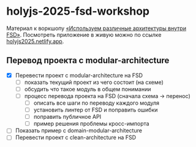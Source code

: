 # holyjs-2025-fsd-workshop

Материал к воркшопу [«Используем различные архитектуры внутри FSD»](https://holyjs.ru/talks/d67e83dfbf544b7891971a07c8107191/). Посмотреть приложение в живую можно по ссылке [holyjs2025.netlify.app](https://holyjs2025.netlify.app).

## Перевод проекта с modular-architecture

- [x] Перевести проект с modular-architecture на FSD
  - [ ] показать текущий проект из чего состоит (на схеме)
  - [ ] обсудить что такое модуль в общем понимании
  - [ ] процесс перевода проекта на FSD (сначала схема -> перенос)
    - [ ] описать все шаги по переводу каждого модуля
    - [ ] установить линтер от FSD и поправить ошибки
    - [ ] поправить публичное API
    - [ ] пример решения проблемы кросс-импорта
- [ ] Показать пример с domain-modular-architecture
- [ ] Перевести проект с clean-architecture на FSD
